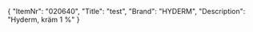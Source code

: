 {
  "ItemNr": "020640",
  "Title": "test",
  "Brand": "HYDERM",
  "Description": "Hyderm, kräm 1 %"
}